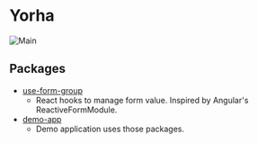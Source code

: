 # Yorha

![Main](https://github.com/chloe463/yorha/workflows/Main/badge.svg)

## Packages

- [use-form-group](https://github.com/chloe463/yorha/tree/master/packages/use-form-group)
  - React hooks to manage form value. Inspired by Angular's ReactiveFormModule.
- [demo-app](https://github.com/chloe463/yorha/tree/master/packages/demo-app)
  - Demo application uses those packages.
